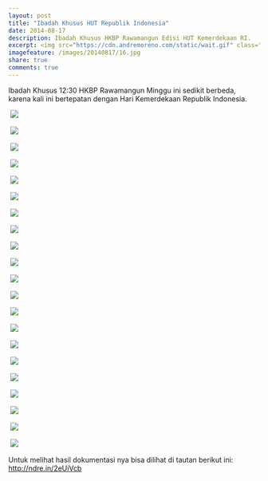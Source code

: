 ```yaml
---
layout: post
title: "Ibadah Khusus HUT Republik Indonesia"
date: 2014-08-17
description: Ibadah Khusus HKBP Rawamangun Edisi HUT Kemerdekaan RI.
excerpt: <img src="https://cdn.andremoreno.com/static/wait.gif" class="resize js_show loading_image" data-href="/images/20140817/16.jpg" alt="" />
imagefeature: /images/20140817/16.jpg
share: true
comments: true
---
```



Ibadah Khusus 12:30 HKBP Rawamangun Minggu ini sedikit berbeda, karena kali ini bertepatan dengan Hari Kemerdekaan Republik Indonesia.

<a href="https://cdn.andremoreno.com/images/20140817/01.jpg" class="swipebox" title=""><img src="https://cdn.andremoreno.com/static/wait.gif" class="resize js_show loading_image" data-href="/images/20140817/01.jpg" alt="" /></a>
<noscript><img src="https://i.andremoreno.com/s720/images/20140817/01.jpg" /></noscript>

<a href="https://cdn.andremoreno.com/images/20140817/02.jpg" class="swipebox" title=""><img src="https://cdn.andremoreno.com/static/wait.gif" class="resize js_show loading_image" data-href="/images/20140817/02.jpg" alt="" /></a>
<noscript><img src="https://i.andremoreno.com/s720/images/20140817/02.jpg" /></noscript>

<a href="https://cdn.andremoreno.com/images/20140817/03.jpg" class="swipebox" title=""><img src="https://cdn.andremoreno.com/static/wait.gif" class="resize js_show loading_image" data-href="/images/20140817/03.jpg" alt="" /></a>
<noscript><img src="https://i.andremoreno.com/s720/images/20140817/03.jpg" /></noscript>

<a href="https://cdn.andremoreno.com/images/20140817/04.jpg" class="swipebox" title=""><img src="https://cdn.andremoreno.com/static/wait.gif" class="resize js_show loading_image" data-href="/images/20140817/04.jpg" alt="" /></a>
<noscript><img src="https://i.andremoreno.com/s720/images/20140817/04.jpg" /></noscript>

<a href="https://cdn.andremoreno.com/images/20140817/05.jpg" class="swipebox" title=""><img src="https://cdn.andremoreno.com/static/wait.gif" class="resize js_show loading_image" data-href="/images/20140817/05.jpg" alt="" /></a>
<noscript><img src="https://i.andremoreno.com/s720/images/20140817/05.jpg" /></noscript>

<a href="https://cdn.andremoreno.com/images/20140817/06.jpg" class="swipebox" title=""><img src="https://cdn.andremoreno.com/static/wait.gif" class="resize js_show loading_image" data-href="/images/20140817/06.jpg" alt="" /></a>
<noscript><img src="https://i.andremoreno.com/s720/images/20140817/06.jpg" /></noscript>

<a href="https://cdn.andremoreno.com/images/20140817/07.jpg" class="swipebox" title=""><img src="https://cdn.andremoreno.com/static/wait.gif" class="resize js_show loading_image" data-href="/images/20140817/07.jpg" alt="" /></a>
<noscript><img src="https://i.andremoreno.com/s720/images/20140817/07.jpg" /></noscript>

<a href="https://cdn.andremoreno.com/images/20140817/08.jpg" class="swipebox" title=""><img src="https://cdn.andremoreno.com/static/wait.gif" class="resize js_show loading_image" data-href="/images/20140817/08.jpg" alt="" /></a>
<noscript><img src="https://i.andremoreno.com/s720/images/20140817/08.jpg" /></noscript>

<a href="https://cdn.andremoreno.com/images/20140817/09.jpg" class="swipebox" title=""><img src="https://cdn.andremoreno.com/static/wait.gif" class="resize js_show loading_image" data-href="/images/20140817/09.jpg" alt="" /></a>
<noscript><img src="https://i.andremoreno.com/s720/images/20140817/09.jpg" /></noscript>

<a href="https://cdn.andremoreno.com/images/20140817/10.jpg" class="swipebox" title=""><img src="https://cdn.andremoreno.com/static/wait.gif" class="resize js_show loading_image" data-href="/images/20140817/10.jpg" alt="" /></a>
<noscript><img src="https://i.andremoreno.com/s720/images/20140817/10.jpg" /></noscript>

<a href="https://cdn.andremoreno.com/images/20140817/11.jpg" class="swipebox" title=""><img src="https://cdn.andremoreno.com/static/wait.gif" class="resize js_show loading_image" data-href="/images/20140817/11.jpg" alt="" /></a>
<noscript><img src="https://i.andremoreno.com/s720/images/20140817/11.jpg" /></noscript>

<a href="https://cdn.andremoreno.com/images/20140817/12.jpg" class="swipebox" title=""><img src="https://cdn.andremoreno.com/static/wait.gif" class="resize js_show loading_image" data-href="/images/20140817/12.jpg" alt="" /></a>
<noscript><img src="https://i.andremoreno.com/s720/images/20140817/12.jpg" /></noscript>

<a href="https://cdn.andremoreno.com/images/20140817/13.jpg" class="swipebox" title=""><img src="https://cdn.andremoreno.com/static/wait.gif" class="resize js_show loading_image" data-href="/images/20140817/13.jpg" alt="" /></a>
<noscript><img src="https://i.andremoreno.com/s720/images/20140817/13.jpg" /></noscript>

<a href="https://cdn.andremoreno.com/images/20140817/14.jpg" class="swipebox" title=""><img src="https://cdn.andremoreno.com/static/wait.gif" class="resize js_show loading_image" data-href="/images/20140817/14.jpg" alt="" /></a>
<noscript><img src="https://i.andremoreno.com/s720/images/20140817/14.jpg" /></noscript>

<a href="https://cdn.andremoreno.com/images/20140817/15.jpg" class="swipebox" title=""><img src="https://cdn.andremoreno.com/static/wait.gif" class="resize js_show loading_image" data-href="/images/20140817/15.jpg" alt="" /></a>
<noscript><img src="https://i.andremoreno.com/s720/images/20140817/15.jpg" /></noscript>

<a href="https://cdn.andremoreno.com/images/20140817/16.jpg" class="swipebox" title=""><img src="https://cdn.andremoreno.com/static/wait.gif" class="resize js_show loading_image" data-href="/images/20140817/16.jpg" alt="" /></a>
<noscript><img src="https://i.andremoreno.com/s720/images/20140817/16.jpg" /></noscript>

<a href="https://cdn.andremoreno.com/images/20140817/17.jpg" class="swipebox" title=""><img src="https://cdn.andremoreno.com/static/wait.gif" class="resize js_show loading_image" data-href="/images/20140817/17.jpg" alt="" /></a>
<noscript><img src="https://i.andremoreno.com/s720/images/20140817/17.jpg" /></noscript>

<a href="https://cdn.andremoreno.com/images/20140817/18.jpg" class="swipebox" title=""><img src="https://cdn.andremoreno.com/static/wait.gif" class="resize js_show loading_image" data-href="/images/20140817/18.jpg" alt="" /></a>
<noscript><img src="https://i.andremoreno.com/s720/images/20140817/18.jpg" /></noscript>

<a href="https://cdn.andremoreno.com/images/20140817/19.jpg" class="swipebox" title=""><img src="https://cdn.andremoreno.com/static/wait.gif" class="resize js_show loading_image" data-href="/images/20140817/19.jpg" alt="" /></a>
<noscript><img src="https://i.andremoreno.com/s720/images/20140817/19.jpg" /></noscript>

<a href="https://cdn.andremoreno.com/images/20140817/20.jpg" class="swipebox" title=""><img src="https://cdn.andremoreno.com/static/wait.gif" class="resize js_show loading_image" data-href="/images/20140817/20.jpg" alt="" /></a>
<noscript><img src="https://i.andremoreno.com/s720/images/20140817/20.jpg" /></noscript>

<a href="https://cdn.andremoreno.com/images/20140817/21.jpg" class="swipebox" title=""><img src="https://cdn.andremoreno.com/static/wait.gif" class="resize js_show loading_image" data-href="/images/20140817/21.jpg" alt="" /></a>
<noscript><img src="https://i.andremoreno.com/s720/images/20140817/21.jpg" /></noscript>


Untuk melihat hasil dokumentasi nya bisa dilihat di tautan berikut ini: <a href="http://ndre.in/2eUiVcb" target="_blank">http://ndre.in/2eUiVcb</a>